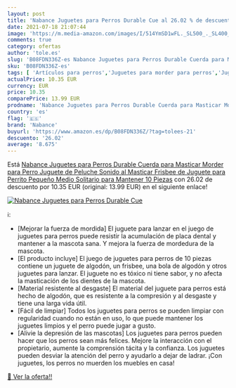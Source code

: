 ```yaml
---
layout: post
title: 'Nabance Juguetes para Perros Durable Cue al 26.02 % de descuento'
date: 2021-07-18 21:07:44
image: 'https://m.media-amazon.com/images/I/514YmSD1wFL._SL500_._SL400_.jpg'
comments: true
category: ofertas
author: 'tole.es'
slug: 'B08FDN336Z-es Nabance Juguetes para Perros Durable Cuerda para Masticar...'
sku: 'B08FDN336Z-es'
tags: [ 'Artículos para perros','Juguetes para morder para perros','Juguetes para perros','Productos para mascotas','juguetes','nabance','peluche', ]
actualPrice: 10.35 EUR
currency: EUR
price: 10.35
comparePrice: 13.99 EUR
prodname: 'Nabance Juguetes para Perros Durable Cuerda para Masticar Morder para Perro Juguete de Peluche Sonido al Masticar  Frisbee de Juguete para Perrito Pequeño Medio Solitario para Mantener 10 Piezas'
country: 'es'
flag: '🇪🇸'
brand: 'Nabance'
buyurl: 'https://www.amazon.es/dp/B08FDN336Z/?tag=tolees-21'
descuento: '26.02'
average: '8.675'
---
```


Está [Nabance Juguetes para Perros Durable Cuerda para Masticar Morder para Perro Juguete de Peluche Sonido al Masticar  Frisbee de Juguete para Perrito Pequeño Medio Solitario para Mantener 10 Piezas](https://www.amazon.es/dp/B08FDN336Z/?tag=tolees-21) con 26.02 de descuento por 10.35 EUR (original: 13.99 EUR) en el siguiente enlace!

[![Nabance Juguetes para Perros Durable Cue](https://m.media-amazon.com/images/I/514YmSD1wFL._SL500_._SL400_.jpg)](https://www.amazon.es/dp/B08FDN336Z/?tag=tolees-21)

ℹ️:

- [Mejorar la fuerza de mordida] El juguete para lanzar en el juego de juguetes para perros puede resistir la acumulación de placa dental y mantener a la mascota sana. Y mejora la fuerza de mordedura de la mascota.
- [El producto incluye] El juego de juguetes para perros de 10 piezas contiene un juguete de algodón, un frisbee, una bola de algodón y otros juguetes para lanzar. El juguete no es tóxico ni tiene sabor, y no afecta la masticación de los dientes de la mascota.
- [Material resistente al desgaste] El material del juguete para perros está hecho de algodón, que es resistente a la compresión y al desgaste y tiene una larga vida útil.
- [Fácil de limpiar] Todos los juguetes para perros se pueden limpiar con regularidad cuando no están en uso, lo que puede mantener los juguetes limpios y el perro puede jugar a gusto.
- [Alivie la depresión de las mascotas] Los juguetes para perros pueden hacer que los perros sean más felices. Mejore la interacción con el propietario, aumente la comprensión tácita y la confianza. Los juguetes pueden desviar la atención del perro y ayudarlo a dejar de ladrar. ¡Con juguetes, los perros no muerden los muebles en casa!

[🛒 Ver la oferta!!](https://www.amazon.es/dp/B08FDN336Z/?tag=tolees-21)
